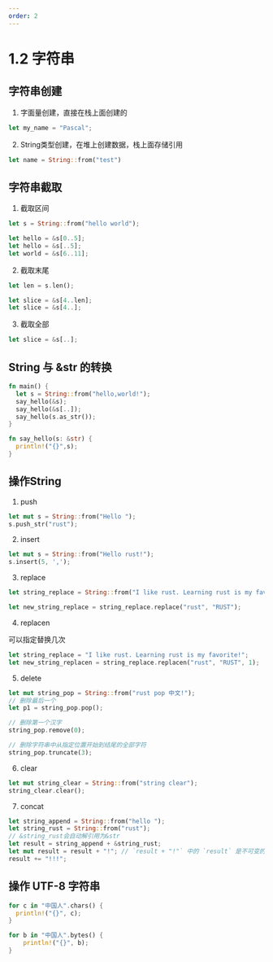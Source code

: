 ```yaml
---
order: 2
---
```


# 1.2 字符串


## 字符串创建

1. 字面量创建，直接在栈上面创建的
```rust
let my_name = "Pascal";
```


2. String类型创建，在堆上创建数据，栈上面存储引用
```rust
let name = String::from("test")
```



## 字符串截取

1. 截取区间
```rust
let s = String::from("hello world");

let hello = &s[0..5];
let hello = &s[..5];
let world = &s[6..11];
```

2. 截取末尾
```rust
let len = s.len();

let slice = &s[4..len];
let slice = &s[4..];
```

3. 截取全部
```rust
let slice = &s[..];
```

## String 与 &str 的转换
```rust
fn main() {
  let s = String::from("hello,world!");
  say_hello(&s);
  say_hello(&s[..]);
  say_hello(s.as_str());
}

fn say_hello(s: &str) {
  println!("{}",s);
}
```

## 操作String

1. push
```rust
let mut s = String::from("Hello ");
s.push_str("rust");
```

2. insert
```rust
let mut s = String::from("Hello rust!");
s.insert(5, ',');
```

3. replace
```rust
let string_replace = String::from("I like rust. Learning rust is my favorite!");

let new_string_replace = string_replace.replace("rust", "RUST");
```

4. replacen

可以指定替换几次

```rust
let string_replace = "I like rust. Learning rust is my favorite!";
let new_string_replacen = string_replace.replacen("rust", "RUST", 1);
```


5. delete

```rust
let mut string_pop = String::from("rust pop 中文!");
// 删除最后一个
let p1 = string_pop.pop();

// 删除第一个汉字
string_pop.remove(0);

// 删除字符串中从指定位置开始到结尾的全部字符
string_pop.truncate(3);
```

6. clear
```rust
let mut string_clear = String::from("string clear");
string_clear.clear();
```


7. concat
```rust
let string_append = String::from("hello ");
let string_rust = String::from("rust");
// &string_rust会自动解引用为&str
let result = string_append + &string_rust;
let mut result = result + "!"; // `result + "!"` 中的 `result` 是不可变的
result += "!!!";
```

## 操作 UTF-8 字符串
```rust
for c in "中国人".chars() {
  println!("{}", c);
}
```

```rust
for b in "中国人".bytes() {
    println!("{}", b);
}
```